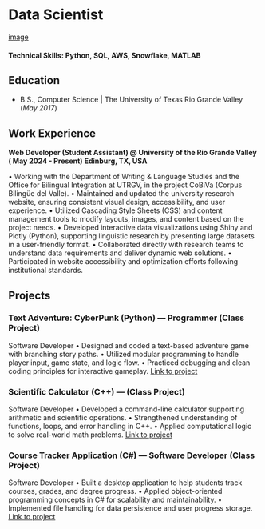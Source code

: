 # Data Scientist
[image](assets/imgs/20241202_223242.jpg)
#### Technical Skills: Python, SQL, AWS, Snowflake, MATLAB

## Education		        		
- B.S., Computer Science | The University of Texas Rio Grande Valley (_May 2017_)

## Work Experience
**Web Developer (Student Assistant) @ University of the Rio Grande Valley ( May 2024 - Present) Edinburg, TX, USA**

•  Working with the Department of Writing & Language Studies and the Office for Bilingual Integration at UTRGV, in the project 
CoBiVa (Corpus Bilingüe del Valle).
 •  Maintained and updated the university research website, ensuring consistent visual design, accessibility, and user experience.
 •  Utilized Cascading Style Sheets (CSS) and content management tools to modify layouts, images, and content based on the project 
needs.
 •  Developed interactive data visualizations using Shiny and Plotly (Python), supporting linguistic research by presenting large datasets in 
a user-friendly format.
 •  Collaborated directly with research teams to understand data requirements and deliver dynamic web solutions.
 •  Participated in website accessibility and optimization efforts following institutional standards.


## Projects
### Text Adventure: CyberPunk (Python) — Programmer (Class Project)
 Software Developer
 •  Designed and coded a text-based adventure game with branching story paths.
 •  Utilized modular programming to handle player input, game state, and logic flow.
 •  Practiced debugging and clean coding principles for interactive gameplay.
 [Link to project](https://github.com/JavierGravex/TextAdventure-CyberPunk) 
 
### Scientific Calculator (C++) — (Class Project)
 Software Developer
 •  Developed a command-line calculator supporting arithmetic and scientific operations.
 •  Strengthened understanding of functions, loops, and error handling in C++.
 •  Applied computational logic to solve real-world math problems.
 [Link to project](https://github.com/JavierGravex/Scientific_Calculator)
 
 ### Course Tracker Application (C#) — Software Developer (Class Project)
 Software Developer
 •  Built a desktop application to help students track courses, grades, and degree progress.
 •  Applied object-oriented programming concepts in C# for scalability and maintainability.
 •  Implemented file handling for data persistence and user progress storage.
 [Link to project](https://github.com/JavierGravex/Course-Tracker-Application)

